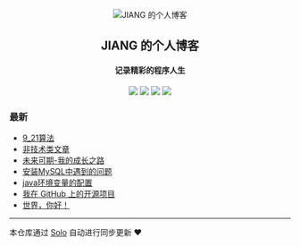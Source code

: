 <p align="center"><img alt="JIANG 的个人博客" src="https://static.b3log.org/images/brand/solo-32.png"></p><h2 align="center">
JIANG 的个人博客
</h2>

<h4 align="center">记录精彩的程序人生</h4>
<p align="center"><a title="JIANG 的个人博客" target="_blank" href="https://github.com/940140976/solo-blog"><img src="https://img.shields.io/github/last-commit/940140976/solo-blog.svg?style=flat-square&color=FF9900"></a>
<a title="GitHub repo size in bytes" target="_blank" href="https://github.com/940140976/solo-blog"><img src="https://img.shields.io/github/repo-size/940140976/solo-blog.svg?style=flat-square"></a>
<a title="Solo Version" target="_blank" href="https://github.com/b3log/solo/releases"><img src="https://img.shields.io/badge/solo-3.6.5-f1e05a.svg?style=flat-square&color=blueviolet"></a>
<a title="Hits" target="_blank" href="https://github.com/b3log/hits"><img src="https://hits.b3log.org/940140976/solo-blog.svg"></a></p>

### 最新

* [9_21算法](http://www.jiangjingyao.top/articles/2019/09/28/1569661418340.html)
* [非技术类文章](http://www.jiangjingyao.top/articles/2019/09/28/1569661375899.html)
* [未来可期-我的成长之路](http://www.jiangjingyao.top/articles/2019/09/27/1569592237790.html)
* [安装MySQL中遇到的问题](http://www.jiangjingyao.top/articles/2019/09/27/1569577087279.html)
* [java环境变量的配置](http://www.jiangjingyao.top/articles/2019/09/27/1569572760512.html)
* [我在 GitHub 上的开源项目](http://www.jiangjingyao.top/my-github-repos)
* [世界，你好！](http://www.jiangjingyao.top/hello-solo)



---

本仓库通过 [Solo](https://github.com/b3log/solo) 自动进行同步更新 ❤️ 